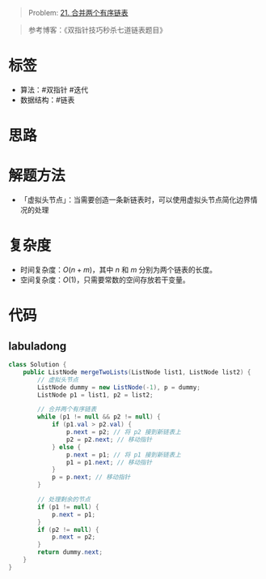 <!--
 * @Auther: zth
 * @Date: 2024-03-02 13:24:53
 * @LastEditTime: 2024-03-02 13:32:52
 * @Description:
-->

> Problem: [21. 合并两个有序链表](https://leetcode.cn/problems/merge-two-sorted-lists)

> 参考博客：《双指针技巧秒杀七道链表题目》

# 标签

- 算法：#双指针 #迭代
- 数据结构：#链表

# 思路

# 解题方法

- 「虚拟头节点」：当需要创造一条新链表时，可以使用虚拟头节点简化边界情况的处理

# 复杂度

- 时间复杂度：$O(n+m)$，其中 $n$ 和 $m$ 分别为两个链表的长度。
- 空间复杂度：$O(1)$，只需要常数的空间存放若干变量。

# 代码

## labuladong

```Java
class Solution {
    public ListNode mergeTwoLists(ListNode list1, ListNode list2) {
        // 虚拟头节点
        ListNode dummy = new ListNode(-1), p = dummy;
        ListNode p1 = list1, p2 = list2;

        // 合并两个有序链表
        while (p1 != null && p2 != null) {
            if (p1.val > p2.val) {
                p.next = p2; // 将 p2 接到新链表上
                p2 = p2.next; // 移动指针
            } else {
                p.next = p1; // 将 p1 接到新链表上
                p1 = p1.next; // 移动指针
            }
            p = p.next; // 移动指针
        }

        // 处理剩余的节点
        if (p1 != null) {
            p.next = p1;
        }
        if (p2 != null) {
            p.next = p2;
        }
        return dummy.next;
    }
}
```
